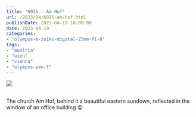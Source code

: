 ```yaml
---
title: "6025 - Am Hof"
url: /2023/04/6025-am-hof.html
publishDate: 2023-04-19 18:00:00
date: 2023-04-19
categories:
- "olympus-m-zuiko-digital-25mm-f1-8"
tags:
- "austria"
- "wien"
- "vienna"
- "olympus-pen-f"
---
```

<div class="container">
<div class="center"><a target="_blank" href="https://d25zfm9zpd7gm5.cloudfront.net/1200x1200/2019/20191215_170657_lr.jpg"><img class="webfeedsFeaturedVisual" src="https://d25zfm9zpd7gm5.cloudfront.net/0600x0600/2019/20191215_170657_lr.jpg" /></a></div>
</div>
<br />

The church Am Hof, behind it a beautiful eastern sundown,
reflected in the window of an office building
:stuck_out_tongue:
